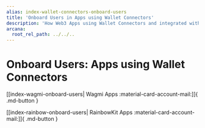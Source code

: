 ```yaml
---
alias: index-wallet-connectors-onboard-users
title: 'Onboard Users in Apps using Wallet Connectors'
description: 'How Web3 Apps using Wallet Connectors and integrated with the Arcana Auth SDK can onboard users via plug-and-play or custom login UI options.'
arcana:
  root_rel_path: ../../..
---
```


# Onboard Users: Apps using Wallet Connectors

[[index-wagmi-onboard-users| Wagmi Apps :material-card-account-mail:]]{ .md-button }

[[index-rainbow-onboard-users| RainbowKit Apps :material-card-account-mail:]]{ .md-button }